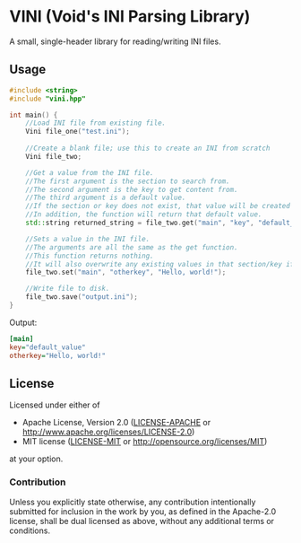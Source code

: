 # VINI (Void's INI Parsing Library)
A small, single-header library for reading/writing INI files.

## Usage

```c++
#include <string>
#include "vini.hpp"

int main() {
    //Load INI file from existing file.
    Vini file_one("test.ini");
    
    //Create a blank file; use this to create an INI from scratch
    Vini file_two;

    //Get a value from the INI file.
    //The first argument is the section to search from.
    //The second argument is the key to get content from.
    //The third argument is a default value.
    //If the section or key does not exist, that value will be created in that section or key.
    //In addition, the function will return that default value.
    std::string returned_string = file_two.get("main", "key", "default_value");

    //Sets a value in the INI file.
    //The arguments are all the same as the get function.
    //This function returns nothing.
    //It will also overwrite any existing values in that section/key if one already exists.
    file_two.set("main", "otherkey", "Hello, world!");

    //Write file to disk.
    file_two.save("output.ini");
}
```

Output:
```ini
[main]
key="default_value"
otherkey="Hello, world!"
```

## License

Licensed under either of

 * Apache License, Version 2.0 ([LICENSE-APACHE](LICENSE-APACHE) or http://www.apache.org/licenses/LICENSE-2.0)
 * MIT license ([LICENSE-MIT](LICENSE-MIT) or http://opensource.org/licenses/MIT)

at your option.

### Contribution

Unless you explicitly state otherwise, any contribution intentionally submitted
for inclusion in the work by you, as defined in the Apache-2.0 license, shall be dual licensed as above, without any
additional terms or conditions.

